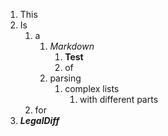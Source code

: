 1. This
2. Is
    1. a
        1. _Markdown_
            1. __Test__
            2. of
        2. parsing
            1. complex lists
                1. with different parts
    2. for
3. **_LegalDiff_**